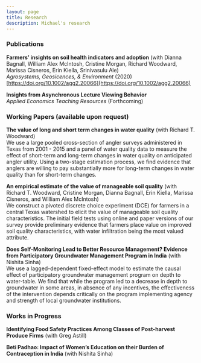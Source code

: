 ```yaml
---
layout: page
title: Research
description: Michael's research
---
```


### Publications

**Farmers’ insights on soil health indicators and adoption** (with Dianna Bagnall, William Alex McIntosh, Cristine Morgan, Richard Woodward, Marissa Cisneros, Erin Kiella, Srinivasulu Ale)  
*Agrosystems, Geosicences, & Environment* (2020) [https://doi.org/10.1002/agg2.20066](https://doi.org/10.1002/agg2.20066)

**Insights from Asynchronous Lecture Viewing Behavior**  
*Applied Economics Teaching Resources* (Forthcoming)

### Working Papers (available upon request)

**The value of long and short term changes in water quality** (with Richard T. Woodward)  
We use a large pooled cross-section of angler surveys administered in Texas from 2001 - 2015 and a panel of water quality data to measure the effect of short-term and long-term changes in water quality on anticipated angler utility. Using a two-stage estimation process, we find evidence that anglers are willing to pay substantially more for long-term changes in water quality than for short-term changes.

**An empirical estimate of the value of manageable soil quality** (with Richard T. Woodward, Cristine Morgan, Dianna Bagnall, Erin Kiella, Marissa Cisneros, and William Alex McIntosh)  
We construct a pivoted discrete choice experiment (DCE) for farmers in a central Texas watershed to elicit the value of manageable soil quality characteristics. The initial field tests using online and paper versions of our survey provide preliminary evidence that farmers place value on improved soil quality characteristics, with water infiltration being the most valued attribute.

**Does Self-Monitoring Lead to Better Resource Management? Evidence from Participatory Groundwater Management Program in India** (with Nishita Sinha)  
We use a lagged-dependent fixed-effect model to estimate the causal effect of participatory groundwater management program on depth to water-table. We find that while the program led to a decrease in depth to groundwater in some areas, in absence of any incentives, the effectiveness of the intervention depends critically on the program implementing agency and strength of local groundwater institutions.


### Works in Progress

**Identifying Food Safety Practices Among Classes of Post-harvest Produce Firms** (with Greg Astill)

**Beti Padhao: Impact of Women’s Education on their Burden of Contraception in India** (with Nishita Sinha)


<!-- Note: this is how to write a comment in HTML. Everything in here won't show up on your webpage.-->

<!--
#### [Optimal management of an ambiguous good under conflicting management objectives]({{ BASE_PATH}}/pages/working_papers/sample-working-paper.pdf)
To increase the size of the title, use fewer # in front of the paper title.
To decrease the size of the title, use more #.
To remove the italics, remove the * before and after the description
To remove the underline from the title, remove the <u> tags (<u> and </u>)
-->
